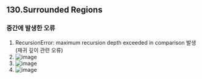 ## 130.Surrounded Regions
### 중간에 발생한 오류
1. RecursionError: maximum recursion depth exceeded in comparison 발생 (재귀 깊이 관련 오류)
2. ![image](https://user-images.githubusercontent.com/65009713/148006216-43a21a19-8ed2-4f65-a35c-6f9ee1cbdd5a.png)
3. ![image](https://user-images.githubusercontent.com/65009713/148006549-d1136ec4-5ac4-4ce3-8fa4-7582e64a2b67.png)
4. ![image](https://user-images.githubusercontent.com/65009713/148006750-65e07a3c-73cc-48d6-9b96-62c6425bd983.png)
